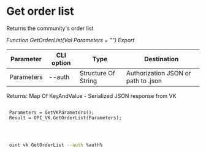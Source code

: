 ﻿---
sidebar_position: 1
---

# Get order list
 Returns the community's order list


*Function GetOrderList(Val Parameters = "") Export*

 | Parameter | CLI option | Type | Destination |
 |-|-|-|-|
 | Parameters | --auth | Structure Of String | Authorization JSON or path to .json |

 
 Returns: Map Of KeyAndValue - Serialized JSON response from VK 

```bsl title="Code example"
	
 Parameters = GetVKParameters();
 Result = OPI_VK.GetOrderList(Parameters);
 
	
```

```sh title="CLI command example"
 
 oint vk GetOrderList --auth %auth%


```


```json title="Result"



```
